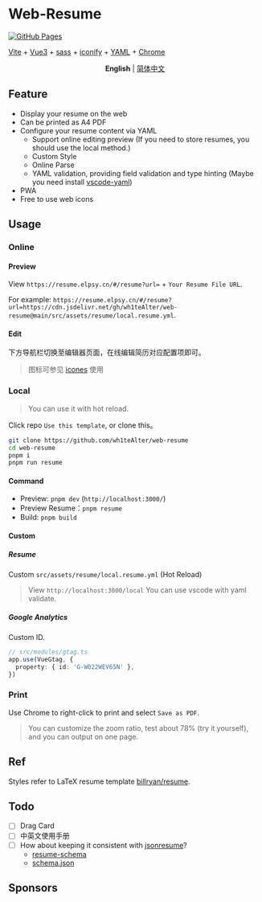 # Web-Resume

[![GitHub Pages](https://github.com/wh1teAlter/web-resume/actions/workflows/gh-pages.yml/badge.svg)](https://github.com/wh1teAlter/web-resume/actions/workflows/gh-pages.yml)

[Vite](https://vitejs.dev/) + [Vue3](https://github.com/vuejs/vue-next/) + [sass](https://sass-lang.com/) + [iconify](https://github.com/iconify) + [YAML](https://yaml.org/) + [Chrome](https://www.google.com/chrome/)

<p align='center'>
<b>English</b> | <a href="./README.zh-CN.md">简体中文</a>
</p>

## Feature

- Display your resume on the web
- Can be printed as A4 PDF
- Configure your resume content via YAML
  - Support online editing preview (If you need to store resumes, you should use the local method.)
  - Custom Style
  - Online Parse
  - YAML validation, providing field validation and type hinting (Maybe you need install [vscode-yaml](https://github.com/redhat-developer/vscode-yaml))
- PWA
- Free to use web icons

## Usage

### Online

#### Preview

View `https://resume.elpsy.cn/#/resume?url=` + `Your Resume File URL`.

For example: `https://resume.elpsy.cn/#/resume?url=https://cdn.jsdelivr.net/gh/wh1teAlter/web-resume@main/src/assets/resume/local.resume.yml`.

#### Edit

下方导航栏切换至编辑器页面，在线编辑简历对应配置项即可。

> 图标可参见 [icones](https://icones.js.org/) 使用

### Local

> You can use it with hot reload.

Click repo `Use this template`, or clone this。

```bash
git clone https://github.com/wh1teAlter/web-resume
cd web-resume
pnpm i
pnpm run resume
```

#### Command

- Preview: `pnpm dev` (`http://localhost:3000/`)
- Preview Resume：`pnpm resume`
- Build: `pnpm build`

#### Custom

##### Resume

Custom `src/assets/resume/local.resume.yml` (Hot Reload)

> View `http://localhost:3000/local`
> You can use vscode with yaml validate.

##### Google Analytics

Custom ID.

```ts
// src/modules/gtag.ts
app.use(VueGtag, {
  property: { id: 'G-W022WEV65N' },
})
```

### Print

Use Chrome to right-click to print and select `Save as PDF`.

> You can customize the zoom ratio, test about 78% (try it yourself), and you can output on one page.

## Ref

Styles refer to LaTeX resume template [billryan/resume](https://github.com/billryan/resume/tree/zh_CN).

## Todo

- [ ] Drag Card
- [ ] 中英文使用手册
- [ ] How about keeping it consistent with [jsonresume](https://jsonresume.org/)?
  - [resume-schema](https://github.com/jsonresume/resume-schema)
  - [schema.json](https://raw.githubusercontent.com/jsonresume/resume-schema/master/schema.json)

## Sponsors

<!-- <p align="center">
  <a href="https://cdn.jsdelivr.net/gh/wh1teAlter/sponsors/public/sponsors.svg">
    <img src='https://cdn.jsdelivr.net/gh/wh1teAlter/sponsors/public/sponsors.svg'/>
  </a>
</p> -->
